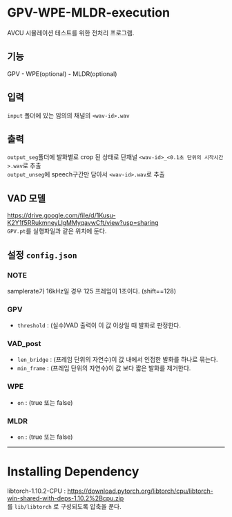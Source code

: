 # GPV-WPE-MLDR-execution    
  
AVCU 시뮬레이션 테스트를 위한 전처리 프로그램.    
   
## 기능    
GPV - WPE(optional) - MLDR(optional)     
     
## 입력    
```input``` 폴더에 있는 임의의 채널의  ```<wav-id>.wav```     
     
## 출력      
```output_seg```폴더에 발화별로 crop 된 상태로 단채널  ```<wav-id>_<0.1초 단위의 시작시간>.wav```로 추출  
```output_unseg```에 speech구간만 담아서 ```<wav-id>.wav```로 추출
  
## VAD 모델    
https://drive.google.com/file/d/1Kusu-K2Y1f5RRukmneyLlgMMyqavwCft/view?usp=sharing  
```GPV.pt```를 실행파일과 같은 위치에 둔다.    

## 설정 ```config.json``` 

### NOTE  
samplerate가 16kHz일 경우 125 프레임이 1초이다. (shift==128)  


### GPV
+ ```threshold``` : (실수)VAD 출력이 이 값 이상일 때 발화로 판정한다.   

### VAD_post
+ ```len_bridge``` : (프레임 단위의 자연수)이 값 내에서 인접한 발화를 하나로 묶는다.
+ ```min_frame```  : (프레임 단위의 자연수)이 값 보다 짧은 발화를 제거한다.  

### WPE
+ ```on``` : (true 또는 false)

### MLDR
+ ```on``` : (true 또는 false)

---  
  
# Installing Dependency  
  
libtorch-1.10.2-CPU : https://download.pytorch.org/libtorch/cpu/libtorch-win-shared-with-deps-1.10.2%2Bcpu.zip        
를 ```lib/libtorch``` 로 구성되도록 압축을 푼다.  


